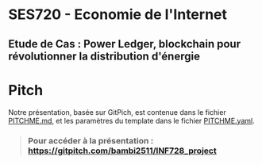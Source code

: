# SES720 - Economie de l'Internet

## Etude de Cas : Power Ledger, blockchain pour révolutionner la distribution d'énergie


# Pitch

Notre présentation, basée sur GitPich, est contenue dans le fichier [PITCHME.md](PITCHME.md), et les paramètres du template dans le fichier [PITCHME.yaml](PITCHME.yaml).

> ### Pour accéder à la présentation : https://gitpitch.com/bambi2511/INF728_project
